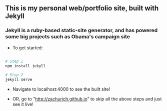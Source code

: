 ## This is my personal web/portfolio site, built with Jekyll

### Jekyll is a ruby-based static-site generator, and has powered some big projects such as Obama's campaign site

* To get started:

```bash

# Step 1
npm install jekyll

# Step 2
jekyll serve


```

* Navigate to localhost:4000 to see the built site!

* OR, go to "http://zachurich.github.io" to skip all the above steps and just see it live!
